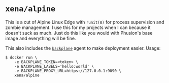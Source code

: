 # `xena/alpine`

This is a cut of Alpine Linux Edge with `runit(8)` for process supervision and zombie management. I use this for my projects when I can because it doesn't suck as much. Just do this like you would with Phusion's base image and everything will be fine.

This also includes the [`backplane`](https://www.backplane.io) agent to make deployment easier. Usage:

```console
$ docker run \
    -e BACKPLANE_TOKEN=<token> \
    -e BACKPLANE_LABELS='hello:world' \
    -e BACKPLANE_PROXY_URL=https://127.0.0.1:9090 \
    xena/alpine
```
